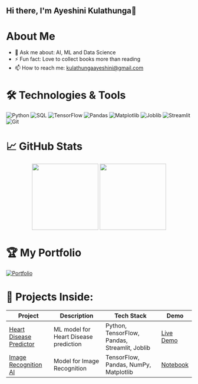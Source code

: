 ## Hi there, I'm Ayeshini Kulathunga👋

# About Me
- 💬 Ask me about: AI, ML and Data Science
- ⚡ Fun fact: Love to collect books more than reading
- 📫 How to reach me: kulathungaayeshini@gmail.com

# 🛠️ Technologies & Tools
![Python](https://img.shields.io/badge/-Python-3776AB?style=flat-square&logo=python&logoColor=white)
![SQL](https://img.shields.io/badge/-SQL-4479A1?style=flat-square&logo=mysql&logoColor=white)
![TensorFlow](https://img.shields.io/badge/-TensorFlow-FF6F00?style=flat-square&logo=tensorflow&logoColor=white)
![Pandas](https://img.shields.io/badge/-Pandas-150458?style=flat-square&logo=pandas&logoColor=white)
![Matplotlib](https://img.shields.io/badge/-Matplotlib-11557c?style=flat-square&logo=python&logoColor=white)
![Joblib](https://img.shields.io/badge/-Joblib-0078D4?style=flat-square&logo=python&logoColor=white)
![Streamlit](https://img.shields.io/badge/-Streamlit-FF4B4B?style=flat-square&logo=streamlit&logoColor=white)
![Git](https://img.shields.io/badge/-Git-F05032?style=flat-square&logo=git&logoColor=white)

# 📈 GitHub Stats
<div align="center">
  <img height="180em" src="https://github-readme-stats.vercel.app/api?username=ayeshinikulathunga&show_icons=true&theme=dark&include_all_commits=true&count_private=true"/>
  <img height="180em" src="https://github-readme-stats.vercel.app/api/top-langs/?username=ayeshinikulathunga&layout=compact&langs_count=7&theme=dark"/>
</div>

# 🏆 My Portfolio

[![Portfolio](https://github-readme-stats.vercel.app/api/pin/?username=ayeshinikulathunga&repo=Ayeshini-DS-portfolio&theme=dark)](https://github.com/yourusername/portfolio)

# 🚀 Projects Inside:

| Project | Description | Tech Stack | Demo |
|---------|-------------|------------|------|
| [Heart Disease Predictor](https://github.com/ayeshinikulathunga/Ayeshini-DS-portfolio/tree/main/Disease_Predictor) | ML model for Heart Disease prediction | Python, TensorFlow, Pandas, Streamlit, Joblib | [Live Demo](https://lnkd.in/gvjrEsW3) |
| [Image Recognition AI](https://github.com/ayeshinikulathunga/Ayeshini-DS-portfolio/tree/main/Image_Recognition_AI) | Model for Image Recognition | TensorFlow, Pandas, NumPy, Matplotlib | [Notebook](https://colab.research.google.com/drive/1GEwpQe4p-vpO2uwF7H9BhOS6Y9kaSlVf?usp=sharing)




<!--
**ayeshinikulathunga/ayeshinikulathunga** is a ✨ _special_ ✨ repository because its `README.md` (this file) appears on your GitHub profile.

Here are some ideas to get you started:

- 🔭 I’m currently working on ...
- 🌱 I’m currently learning ...
- 👯 I’m looking to collaborate on ...
- 🤔 I’m looking for help with ...
- 💬 Ask me about ...
- 📫 How to reach me: ...
- 😄 Pronouns: ...
- ⚡ Fun fact: ...
-->
